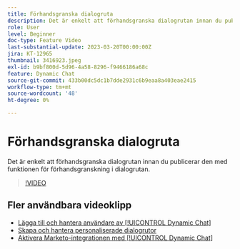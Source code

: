 ```yaml
---
title: Förhandsgranska dialogruta
description: Det är enkelt att förhandsgranska dialogrutan innan du publicerar den med funktionen för förhandsgranskning i dialogrutan.
role: User
level: Beginner
doc-type: Feature Video
last-substantial-update: 2023-03-20T00:00:00Z
jira: KT-12965
thumbnail: 3416923.jpeg
exl-id: b9bf800d-5d96-4a58-8296-f9466186a68c
feature: Dynamic Chat
source-git-commit: 433b00dc5dc1b7dde2931c6b9eaa8a403eae2415
workflow-type: tm+mt
source-wordcount: '48'
ht-degree: 0%

---
```


# Förhandsgranska dialogruta

Det är enkelt att förhandsgranska dialogrutan innan du publicerar den med funktionen för förhandsgranskning i dialogrutan.

>[!VIDEO](https://video.tv.adobe.com/v/3416923/?quality=12&learn=on)

## Fler användbara videoklipp

* [Lägga till och hantera användare av [!UICONTROL Dynamic Chat]](user-management.md)
* [Skapa och hantera personaliserade dialogrutor](dialogue-management.md)
* [Aktivera Marketo-integrationen med [!UICONTROL Dynamic Chat]](marketo-integration.md)
